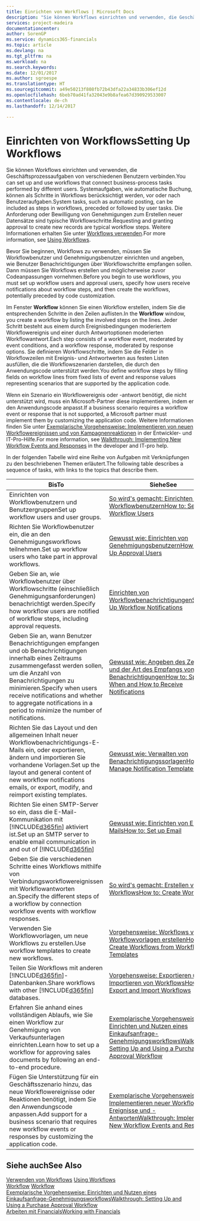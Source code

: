 ```yaml
---
title: Einrichten von Workflows | Microsoft Docs
description: "Sie können Workflows einrichten und verwenden, die Geschäftsprozessaufgaben von verschiedenen Benutzern verbinden. Systemaufgaben, wie automatische Buchung, können als Schritte in Workflows berücksichtigt werden, vor oder nach Benutzeraufgaben. Die Anforderung oder Bewilligung von Genehmigungen zum Erstellen neuer Datensätze sind typische Workflowschritte."
services: project-madeira
documentationcenter: 
author: SorenGP
ms.service: dynamics365-financials
ms.topic: article
ms.devlang: na
ms.tgt_pltfrm: na
ms.workload: na
ms.search.keywords: 
ms.date: 12/01/2017
ms.author: sgroespe
ms.translationtype: HT
ms.sourcegitcommit: a49e50213f808fb72b43dfa22a34833b306ef12d
ms.openlocfilehash: 6beb70ad41fa32043e9b8afea67d390929533007
ms.contentlocale: de-ch
ms.lasthandoff: 12/14/2017

---
```

# <a name="setting-up-workflows"></a><span data-ttu-id="06963-105">Einrichten von Workflows</span><span class="sxs-lookup"><span data-stu-id="06963-105">Setting Up Workflows</span></span>
<span data-ttu-id="06963-106">Sie können Workflows einrichten und verwenden, die Geschäftsprozessaufgaben von verschiedenen Benutzern verbinden.</span><span class="sxs-lookup"><span data-stu-id="06963-106">You can set up and use workflows that connect business-process tasks performed by different users.</span></span> <span data-ttu-id="06963-107">Systemaufgaben, wie automatische Buchung, können als Schritte in Workflows berücksichtigt werden, vor oder nach Benutzeraufgaben.</span><span class="sxs-lookup"><span data-stu-id="06963-107">System tasks, such as automatic posting, can be included as steps in workflows, preceded or followed by user tasks.</span></span> <span data-ttu-id="06963-108">Die Anforderung oder Bewilligung von Genehmigungen zum Erstellen neuer Datensätze sind typische Workflowschritte.</span><span class="sxs-lookup"><span data-stu-id="06963-108">Requesting and granting approval to create new records are typical workflow steps.</span></span> <span data-ttu-id="06963-109">Weitere Informationen erhalten Sie unter [Workflows verwenden](across-use-workflows.md).</span><span class="sxs-lookup"><span data-stu-id="06963-109">For more information, see [Using Workflows](across-use-workflows.md).</span></span>  

 <span data-ttu-id="06963-110">Bevor Sie beginnen, Workflows zu verwenden, müssen Sie Workflowbenutzer und Genehmigungsbenutzer einrichten und angeben, wie Benutzer Benachrichtigungen über Workflowschritte empfangen sollen. Dann müssen Sie Workflows erstellen und möglicherweise zuvor Codeanpassungen vornehmen.</span><span class="sxs-lookup"><span data-stu-id="06963-110">Before you begin to use workflows, you must set up workflow users and approval users, specify how users receive notifications about workflow steps, and then create the workflows, potentially preceded by code customization.</span></span>  

 <span data-ttu-id="06963-111">Im Fenster **Workflow** können Sie einen Workflow erstellen, indem Sie die entsprechenden Schritte in den Zeilen auflisten.</span><span class="sxs-lookup"><span data-stu-id="06963-111">In the **Workflow** window, you create a workflow by listing the involved steps on the lines.</span></span> <span data-ttu-id="06963-112">Jeder Schritt besteht aus einem durch Ereignisbedingungen moderiertem Workflowereignis und einer durch Antwortoptionen moderierten Workflowantwort.</span><span class="sxs-lookup"><span data-stu-id="06963-112">Each step consists of a workflow event, moderated by event conditions, and a workflow response, moderated by response options.</span></span> <span data-ttu-id="06963-113">Sie definieren Workflowschritte, indem Sie die Felder in Workflowzeilen mit Ereignis- und Antwortwerten aus festen Listen ausfüllen, die die Workflowszenarien darstellen, die durch den Anwendungscode unterstützt werden.</span><span class="sxs-lookup"><span data-stu-id="06963-113">You define workflow steps by filling fields on workflow lines from fixed lists of event and response values representing scenarios that are supported by the application code.</span></span>  

 <span data-ttu-id="06963-114">Wenn ein Szenario ein Workflowereignis oder -antwort benötigt, die nicht unterstützt wird, muss ein Microsoft-Partner diese implementieren, indem er den Anwendungscode anpasst.</span><span class="sxs-lookup"><span data-stu-id="06963-114">If a business scenario requires a workflow event or response that is not supported, a Microsoft partner must implement them by customizing the application code.</span></span> <span data-ttu-id="06963-115">Weitere Informationen finden Sie unter [Exemplarische Vorgehensweise: Implementieren von neuen Workflowereignissen und von Kampagnenreaktionen](/dynamics_nav/Walkthrough--Implementing-New-Workflow-Events-and-Responses) in der Entwickler- und IT-Pro-Hilfe.</span><span class="sxs-lookup"><span data-stu-id="06963-115">For more information, see [Walkthrough: Implementing New Workflow Events and Responses](/dynamics_nav/Walkthrough--Implementing-New-Workflow-Events-and-Responses) in the developer and IT-pro help.</span></span>

 <span data-ttu-id="06963-116">In der folgenden Tabelle wird eine Reihe von Aufgaben mit Verknüpfungen zu den beschriebenen Themen erläutert.</span><span class="sxs-lookup"><span data-stu-id="06963-116">The following table describes a sequence of tasks, with links to the topics that describe them.</span></span>  

|<span data-ttu-id="06963-117">**Bis**</span><span class="sxs-lookup"><span data-stu-id="06963-117">**To**</span></span>|<span data-ttu-id="06963-118">**Siehe**</span><span class="sxs-lookup"><span data-stu-id="06963-118">**See**</span></span>|  
|------------|-------------|  
|<span data-ttu-id="06963-119">Einrichten von Workflowbenutzern und Benutzergruppen</span><span class="sxs-lookup"><span data-stu-id="06963-119">Set up workflow users and user groups.</span></span>|[<span data-ttu-id="06963-120">So wird's gemacht: Einrichten von Workflowbenutzern</span><span class="sxs-lookup"><span data-stu-id="06963-120">How to: Set Up Workflow Users</span></span>](across-how-to-set-up-workflow-users.md)|  
|<span data-ttu-id="06963-121">Richten Sie Workflowbenutzer ein, die an den Genehmigungsworkflows teilnehmen.</span><span class="sxs-lookup"><span data-stu-id="06963-121">Set up workflow users who take part in approval workflows.</span></span>|[<span data-ttu-id="06963-122">Gewusst wie: Einrichten von Genehmigungsbenutzern</span><span class="sxs-lookup"><span data-stu-id="06963-122">How to: Set Up Approval Users</span></span>](across-how-to-set-up-approval-users.md)|  
|<span data-ttu-id="06963-123">Geben Sie an, wie Workflowbenutzer über Workflowschritte (einschließlich Genehmigungsanforderungen) benachrichtigt werden.</span><span class="sxs-lookup"><span data-stu-id="06963-123">Specify how workflow users are notified of workflow steps, including approval requests.</span></span>|[<span data-ttu-id="06963-124">Einrichten von Workflowbenachrichtigungen</span><span class="sxs-lookup"><span data-stu-id="06963-124">Setting Up Workflow Notifications</span></span>](across-setting-up-workflow-notifications.md)|  
|<span data-ttu-id="06963-125">Geben Sie an, wann Benutzer Benachrichtigungen empfangen und ob Benachrichtigungen innerhalb eines Zeitraums zusammengefasst werden sollen, um die Anzahl von Benachrichtigungen zu minimieren.</span><span class="sxs-lookup"><span data-stu-id="06963-125">Specify when users receive notifications and whether to aggregate notifications in a period to minimize the number of notifications.</span></span>|[<span data-ttu-id="06963-126">Gewusst wie: Angeben des Zeitpunkts und der Art des Empfangs von Benachrichtigungen</span><span class="sxs-lookup"><span data-stu-id="06963-126">How to: Specify When and How to Receive Notifications</span></span>](across-how-to-specify-when-and-how-to-receive-notifications.md)|  
|<span data-ttu-id="06963-127">Richten Sie das Layout und den allgemeinen Inhalt neuer Workflowbenachrichtigungs-E-Mails ein, oder exportieren, ändern und importieren Sie vorhandene Vorlagen.</span><span class="sxs-lookup"><span data-stu-id="06963-127">Set up the layout and general content of new workflow notifications emails, or export, modify, and reimport existing templates.</span></span>|[<span data-ttu-id="06963-128">Gewusst wie: Verwalten von Benachrichtigungssorlagen</span><span class="sxs-lookup"><span data-stu-id="06963-128">How to: Manage Notification Templates</span></span>](across-how-to-manage-notification-templates.md)|  
|<span data-ttu-id="06963-129">Richten Sie einen SMTP-Server so ein, dass die E-Mail-Kommunikation mit [!INCLUDE[d365fin](includes/d365fin_md.md)] aktiviert ist.</span><span class="sxs-lookup"><span data-stu-id="06963-129">Set up an SMTP server to enable email communication in and out of [!INCLUDE[d365fin](includes/d365fin_md.md)]</span></span>|[<span data-ttu-id="06963-130">Gewusst wie: Einrichten von E-Mails</span><span class="sxs-lookup"><span data-stu-id="06963-130">How to: Set up Email</span></span>](madeira-how-setup-email.md)|
|<span data-ttu-id="06963-131">Geben Sie die verschiedenen Schritte eines Workflows mithilfe von Verbindungsworkflowereignissen mit Workflowantworten an.</span><span class="sxs-lookup"><span data-stu-id="06963-131">Specify the different steps of a workflow by connection workflow events with workflow responses.</span></span>|[<span data-ttu-id="06963-132">So wird's gemacht: Erstellen von Workflows</span><span class="sxs-lookup"><span data-stu-id="06963-132">How to: Create Workflows</span></span>](across-how-to-create-workflows.md)|  
|<span data-ttu-id="06963-133">Verwenden Sie Workflowvorlagen, um neue Workflows zu erstellen.</span><span class="sxs-lookup"><span data-stu-id="06963-133">Use workflow templates to create new workflows.</span></span>|[<span data-ttu-id="06963-134">Vorgehensweise: Workflows von Workflowvorlagen erstellen</span><span class="sxs-lookup"><span data-stu-id="06963-134">How to: Create Workflows from Workflow Templates</span></span>](across-how-to-create-workflows-from-workflow-templates.md)|  
|<span data-ttu-id="06963-135">Teilen Sie Workflows mit anderen [!INCLUDE[d365fin](includes/d365fin_md.md)]-Datenbanken.</span><span class="sxs-lookup"><span data-stu-id="06963-135">Share workflows with other [!INCLUDE[d365fin](includes/d365fin_md.md)] databases.</span></span>|[<span data-ttu-id="06963-136">Vorgehensweise: Exportieren und Importieren von Workflows</span><span class="sxs-lookup"><span data-stu-id="06963-136">How to: Export and Import Workflows</span></span>](across-how-to-export-and-import-workflows.md)|  
|<span data-ttu-id="06963-137">Erfahren Sie anhand eines vollständigen Ablaufs, wie Sie einen Workflow zur Genehmigung von Verkaufsunterlagen einrichten.</span><span class="sxs-lookup"><span data-stu-id="06963-137">Learn how to set up a workflow for approving sales documents by following an end-to-end procedure.</span></span>|[<span data-ttu-id="06963-138">Exemplarische Vorgehensweise: Einrichten und Nutzen eines Einkaufsanfrage-Genehmigungsworkflows</span><span class="sxs-lookup"><span data-stu-id="06963-138">Walkthrough: Setting Up and Using a Purchase Approval Workflow</span></span>](walkthrough-setting-up-and-using-a-purchase-approval-workflow.md)|  
|<span data-ttu-id="06963-139">Fügen Sie Unterstützung für ein Geschäftsszenario hinzu, das neue Workflowereignisse oder Reaktionen benötigt, indem Sie den Anwendungscode anpassen.</span><span class="sxs-lookup"><span data-stu-id="06963-139">Add support for a business scenario that requires new workflow events or responses by customizing the application code.</span></span>|[<span data-ttu-id="06963-140">Exemplarische Vorgehensweise: Implementieren neuer Workflow-Ereignisse und -Antworten</span><span class="sxs-lookup"><span data-stu-id="06963-140">Walkthrough: Implementing New Workflow Events and Responses</span></span>](/dynamics_nav/Walkthrough--Implementing-New-Workflow-Events-and-Responses)|  

## <a name="see-also"></a><span data-ttu-id="06963-141">Siehe auch</span><span class="sxs-lookup"><span data-stu-id="06963-141">See Also</span></span>  
 <span data-ttu-id="06963-142">[Verwenden von Workflows](across-use-workflows.md) </span><span class="sxs-lookup"><span data-stu-id="06963-142">[Using Workflows](across-use-workflows.md) </span></span>  
 <span data-ttu-id="06963-143">[Workflow](across-workflow.md) </span><span class="sxs-lookup"><span data-stu-id="06963-143">[Workflow](across-workflow.md) </span></span>  
 [<span data-ttu-id="06963-144">Exemplarische Vorgehensweise: Einrichten und Nutzen eines Einkaufsanfrage-Genehmigungsworkflows</span><span class="sxs-lookup"><span data-stu-id="06963-144">Walkthrough: Setting Up and Using a Purchase Approval Workflow</span></span>](walkthrough-setting-up-and-using-a-purchase-approval-workflow.md)  
 [<span data-ttu-id="06963-145">Arbeiten mit Financials</span><span class="sxs-lookup"><span data-stu-id="06963-145">Working with Financials</span></span>](ui-work-product.md)

